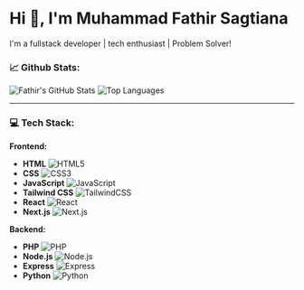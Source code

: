 # Hi 👋, I'm Muhammad Fathir Sagtiana

I'm a fullstack developer | tech enthusiast | Problem Solver!

### 📈 Github Stats:
![Fathir's GitHub Stats](https://github-readme-stats.vercel.app/api?username=fathir2&show_icons=true&theme=radical)
![Top Languages](https://github-readme-stats.vercel.app/api/top-langs/?username=fathir2&layout=compact&theme=radical)

---

### 💻 Tech Stack:

**Frontend:**

* **HTML** <img src="https://img.shields.io/badge/-HTML5-E34F26?style=flat-square&logo=html5&logoColor=white" alt="HTML5">
* **CSS** <img src="https://img.shields.io/badge/-CSS3-1572B6?style=flat-square&logo=css3&logoColor=white" alt="CSS3">
* **JavaScript** <img src="https://img.shields.io/badge/-JavaScript-F7DF1E?style=flat-square&logo=javascript&logoColor=black" alt="JavaScript">
* **Tailwind CSS** <img src="https://img.shields.io/badge/-TailwindCSS-06B6D4?style=flat-square&logo=tailwindcss&logoColor=white" alt="TailwindCSS">
* **React** <img src="https://img.shields.io/badge/-React-61DAFB?style=flat-square&logo=react&logoColor=white" alt="React">
* **Next.js** <img src="https://img.shields.io/badge/-Next.js-000000?style=flat-square&logo=next.js&logoColor=white" alt="Next.js">

**Backend:**

* **PHP** <img src="https://img.shields.io/badge/-PHP-777BB4?style=flat-square&logo=php&logoColor=white" alt="PHP">
* **Node.js** <img src="https://img.shields.io/badge/-Node.js-339933?style=flat-square&logo=node.js&logoColor=white" alt="Node.js">
* **Express** <img src="https://img.shields.io/badge/-Express-000000?style=flat-square&logo=express&logoColor=white" alt="Express">
* **Python** <img src="https://img.shields.io/badge/-Python-3776AB?style=flat-square&logo=python&logoColor=white" alt="Python">
